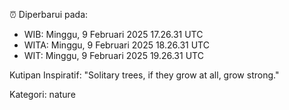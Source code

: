 ⏰ Diperbarui pada:
- WIB: Minggu, 9 Februari 2025 17.26.31 UTC
- WITA: Minggu, 9 Februari 2025 18.26.31 UTC
- WIT: Minggu, 9 Februari 2025 19.26.31 UTC

Kutipan Inspiratif:
"Solitary trees, if they grow at all, grow strong."


Kategori: nature


